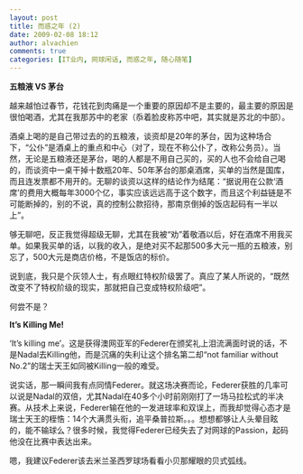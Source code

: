 ```yaml
---
layout: post
title: 而惑之年 (2)
date: 2009-02-08 18:12
author: alvachien
comments: true
categories: [IT业内, 网球闲话, 而惑之年, 随心随笔]
---
```


**五粮液 VS 茅台**

越来越怕过春节，花钱花到肉痛是一个重要的原因却不是主要的，最主要的原因是很怕喝酒，尤其在我那苏中的老家（忝着脸皮称苏中吧，其实就是苏北的中部）。

酒桌上喝的是自己带过去的的五粮液，谈资却是20年的茅台，因为这种场合下，“公仆”是酒桌上的重点和中心（对了，现在不称公仆了，改称公务员）。当然，无论是五粮液还是茅台，喝的人都是不用自己买的，买的人也不会给自己喝的，而谈资中一桌干掉十数瓶20年、50年茅台的那桌酒席，买单的当然是国库，而且连发票都不用开的。无聊的谈资以这样的结论作为结尾：“据说用在公款‘酒席’的费用大概每年3000个亿，事实应该远远高于这个数字，而且这个利益链是不可能断掉的，别的不说，真的控制公款招待，那南京倒掉的饭店起码有一半以上”。

够无聊吧，反正我觉得超级无聊，尤其在我被“劝”着敬酒以后，好在酒席不用我买单。如果我买单的话，以我的收入，是绝对买不起那500多大元一瓶的五粮液，别忘了，500大元是商店价格，不是饭店的标价。

说到底，我只是个灰领人士，有点眼红特权阶级罢了。真应了某人所说的，“既然改变不了特权阶级的现实，那就把自己变成特权阶级吧”。

何尝不是？

**It’s Killing Me!**

‘It’s killing me’。这是获得澳网亚军的Federer在颁奖礼上泪流满面时说的话，不是Nadal去Killing他，而是沉痛的失利让这个排名第二却“not familiar without No.2”的瑞士天王如同被Killing一般的难受。

说实话，那一瞬间我有点同情Federer。就这场决赛而论，Federer获胜的几率可以说是Nadal的双倍，尤其Nadal在40多个小时前刚刚打了一场马拉松式的半决赛。从技术上来说，Federer输在他的一发进球率和双误上，而我却觉得心态才是瑞士天王的桎悎：14个大满贯头衔，追平桑普拉斯。。。想想都够让人头晕目眩的，能不输球么？很多时候，我觉得Federer已经失去了对网球的Passion，起码他没在比赛中表达出来。

嗯，我建议Federer该去米兰圣西罗球场看看小贝那耀眼的贝式弧线。

